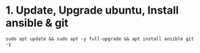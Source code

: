 # 1. Update, Upgrade ubuntu, Install ansible & git

```
sudo apt update && sudo apt -y full-upgrade && apt install ansible git -y
```

